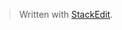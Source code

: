 

> Written with [StackEdit](https://stackedit.io/).
<!--stackedit_data:
eyJoaXN0b3J5IjpbNzY0NDkxOTU4LDIwNzQ0MzkxMzJdfQ==
-->